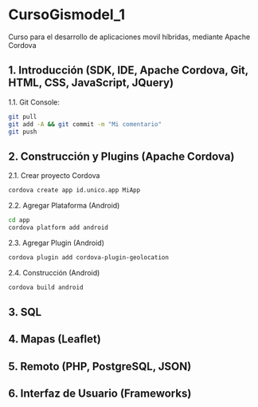 # CursoGismodel_1
Curso para el desarrollo de aplicaciones movil híbridas, mediante Apache Cordova 
## 1. Introducción (SDK, IDE, Apache Cordova, Git, HTML, CSS, JavaScript, JQuery)
1.1. Git Console:
``` bash
git pull
git add -A && git commit -m "Mi comentario"
git push
```
## 2. Construcción y Plugins (Apache Cordova)
 2.1. Crear proyecto Cordova
``` bash
cordova create app id.unico.app MiApp
```
2.2. Agregar Plataforma (Android)
``` bash
cd app
cordova platform add android
```
2.3. Agregar Plugin (Android)
``` bash
cordova plugin add cordova-plugin-geolocation
```
2.4. Construcción (Android)
``` bash
cordova build android
```
## 3. SQL
## 4. Mapas (Leaflet)
## 5. Remoto (PHP, PostgreSQL, JSON)
## 6. Interfaz de Usuario (Frameworks)


